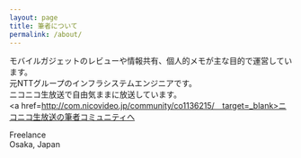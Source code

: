 ```yaml
---
layout: page
title: 筆者について
permalink: /about/
---
```


モバイルガジェットのレビューや情報共有、個人的メモが主な目的で運営しています。 <br>
元NTTグループのインフラシステムエンジニアです。<br>
ニコニコ生放送で自由気ままに放送しています。<br>
<a href=http://com.nicovideo.jp/community/co1136215/　target=_blank>ニコニコ生放送の筆者コミュニティへ</a><br>

Freelance<br>
Osaka, Japan

